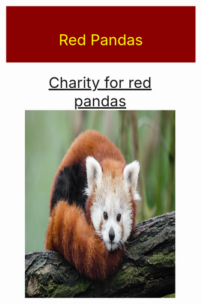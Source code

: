 <html>
<head>
<title>Red Pandas
</title>
<style>
body {
margin: 0px;
}
.pad {
padding: 25px;
}
.header {
background-color: darkred;
color: yellow;
height: 100px;
font-size: 40px;
text-align: center;
}
.main-text {
background-colour: orange;
color: red;
width: 400px;
float: left;
}
</style>
</head>
<body>
<script>
var person = "Luke"
alert("I am Bad");
</script>
<div class="header pad">
<p> Red Pandas <p>
<div class="main-text pad">
<a href="https://www.redpandanetwork.org">Charity for red pandas<a>
<img src="1.jpg" style="height: 500px; float: right;"/>
